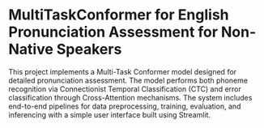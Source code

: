 # MultiTaskConformer for English Pronunciation Assessment for Non-Native Speakers

This project implements a Multi-Task Conformer model designed for detailed pronunciation assessment. The model performs both phoneme recognition via Connectionist Temporal Classification (CTC) and error classification through Cross-Attention mechanisms. The system includes end-to-end pipelines for data preprocessing, training, evaluation, and inferencing with a simple user interface built using Streamlit.


